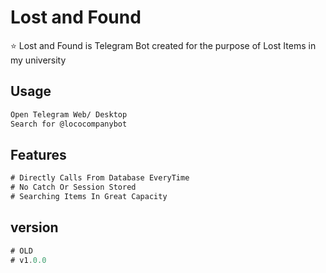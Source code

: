 # Lost and Found

⭐️ Lost and Found is Telegram Bot created for the purpose of Lost Items in my university

## Usage

```bash
Open Telegram Web/ Desktop
Search for @lococompanybot
```

## Features

```Javascript
# Directly Calls From Database EveryTime
# No Catch Or Session Stored
# Searching Items In Great Capacity
```

## version

```Javascript
# OLD
# v1.0.0
```
